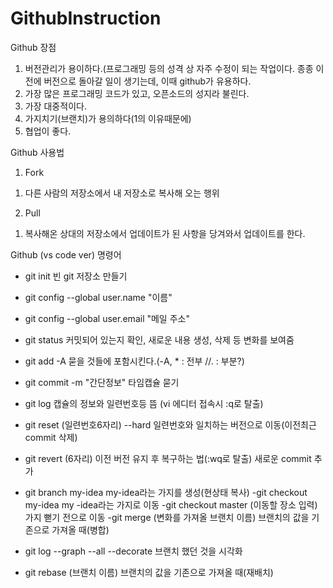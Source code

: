 # GithubInstruction

Github 장점
1. 버전관리가 용이하다.(프로그래밍 등의 성격 상 자주 수정이 되는 작업이다. 종종 이전에 버전으로 돌아갈 일이 생기는데, 이때 github가 유용하다.
2. 가장 많은 프로그래밍 코드가 있고, 오픈소드의 성지라 불린다.
3. 가장 대중적이다.
4. 가지치기(브랜치)가 용의하다(1의 이유때문에)
5. 협업이 좋다.

Github 사용법
1. Fork 
1) 다른 사람의 저장소에서 내 저장소로 복사해 오는 행위
2. Pull
1) 복사해온 상대의 저장소에서 업데이트가 된 사항을 당겨와서 업데이트를 한다.


Github (vs code ver) 명령어

- git init 
빈 git 저장소 만들기
- git config --global user.name "이름"
- git config --global user.email "메일 주소"

- git status 
커밋되어 있는지 확인, 새로운 내용 생성, 삭제 등 변화를 보여줌
- git add -A
묻을 것들에 포함시킨다.(-A, * : 전부 //. : 부분?)
- git commit -m "간단정보" 
타임캡슐 묻기
- git log
캡슐의 정보와 일련번호등 뜸 (vi 에디터 접속시 :q로 탈출)
- git reset (일련번호6자리) --hard 
일련번호와 일치하는 버전으로 이동(이전최근 commit 삭제)
- git revert (6자리) 
이전 버전 유지 후 복구하는 법(:wq로 탈출) 새로운 commit 추가

- git branch my-idea
my-idea라는 가지를 생성(현상태 복사)
-git checkout my-idea
my -idea라는 가지로 이동
-git checkout master (이동할 장소 입력)
가지 뻗기 전으로 이동 
-git merge (변화를 가져올 브랜치 이름)
브랜치의 값을 기존으로 가져올 때(병합)
- git log --graph --all --decorate
브랜치 했던 것을 시각화
- git rebase (브랜치 이름)
브랜치의 값을 기존으로 가져올 때(재배치)
